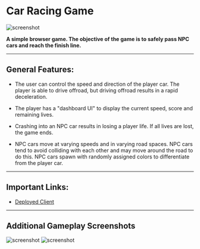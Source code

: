# Car Racing Game

![screenshot](https://i.imgur.com/u8bpQnM.png)


**A simple browser game. The objective of the game is to safely pass NPC cars and reach the finish line.**

---

## General Features:

- The user can control the speed and direction of the player car. The player is able to drive offroad, but driving offroad results in a rapid deceleration. 

- The player has a "dashboard UI" to display the current speed, score and remaining lives.

- Crashing into an NPC car results in losing a player life. If all lives are lost, the game ends.

- NPC cars move at varying speeds and in varying road spaces. NPC cars tend to avoid colliding with each other and may move around the road to do this. NPC cars spawn with randomly assigned colors to differentiate from the player car.

---

## Important Links:

- [Deployed Client](https://sean-drew.github.io/car-racing-game/)

---

## Additional Gameplay Screenshots

![screenshot](https://i.imgur.com/rSuUD8c.png)
![screenshot](https://i.imgur.com/GeFnsWM.png)